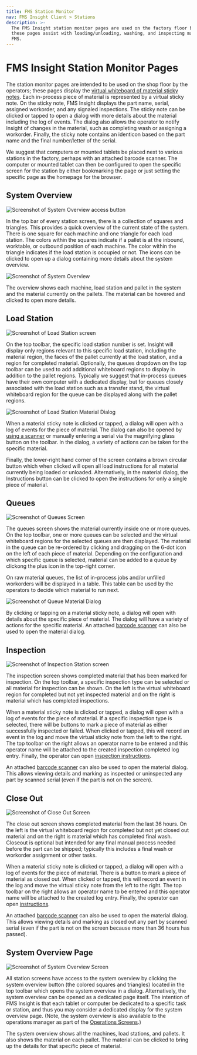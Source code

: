 ```yaml
---
title: FMS Station Monitor
nav: FMS Insight Client > Stations
description: >-
  The FMS Insight station monitor pages are used on the factory floor by the operators;
  these pages assist with loading/unloading, washing, and inspecting material in the
  FMS.
---
```


# FMS Insight Station Monitor Pages

The station monitor pages are intended to be used on the shop floor by the operators;
these pages display the [virtual whiteboard of material
sticky notes](material-tracking). Each in-process piece of material is
represented by a virtual sticky note. On the sticky note, FMS Insight
displays the part name, serial, assigned workorder, and any signaled
inspections. The sticky note can be clicked or tapped to open a dialog with
more details about the material including the log of events. The dialog also
allows the operator to notify Insight of changes in the material, such as
completing wash or assigning a workorder. Finally, the sticky note contains
an identicon based on the part name and the final number/letter of the
serial.

We suggest that computers or mounted tablets be placed next to various stations
in the factory, perhaps with an attached barcode scanner.
The computer or mounted tablet can then be configured to open the specific screen
for the station by either bookmarking the page or just setting the specific page
as the homepage for the browser.

## System Overview

![Screenshot of System Overview access button](screenshots/insight-station-system-overview-buttons.png)

In the top bar of every station screen, there is a collection of squares and triangles.
This provides a quick overview of the current state of the system. There is one square for each machine and one
triangle for each load station. The colors within the squares indicate if a pallet is at the inbound, worktable,
or outbound position of each machine. The color within the triangle indicates if the load station is occupied or not.
The icons can be clicked to open up a dialog containing more details about the system overview.

![Screenshot of System Overview](screenshots/insight-station-system-overview.png)

The overview shows each machine, load station and pallet in the system and the material currently on the pallets.
The material can be hovered and clicked to open more details.

## Load Station

![Screenshot of Load Station screen](screenshots/insight-load-station.png)

On the top toolbar, the specific load station number is set. Insight will display
only regions relevant to this specific load station, including the material region,
the faces of the pallet currently at the load station, and a region for completed material.
Optionally, the queues dropdown on the top toolbar can be used to add additional
whiteboard regions to display in addition to the pallet regions. Typically we suggest that
in-process queues have their own computer with a dedicated display, but for queues closely
associated with the load station such as a transfer stand, the virtual whiteboard region for
the queue can be displayed along with the pallet regions.

![Screenshot of Load Station Material Dialog](screenshots/insight-load-station-details.png)

When a material sticky note is clicked or tapped, a dialog will open with a
log of events for the piece of material. The dialog can also be opened by
[using a scanner](client-scanners) or manually entering a serial via the
magnifying glass button on the toolbar. In the dialog, a variety of actions
can be taken for the specific material.

Finally, the lower-right hand corner of the screen contains a brown circular button which when
clicked will open all load instructions for all material currently being loaded or unloaded.
Alternatively, in the material dialog, the Instructions button can be clicked to open the instructions
for only a single piece of material.

## Queues

![Screenshot of Queues Screen](screenshots/insight-queues.png)

The queues screen shows the material currently inside one or more queues. On the top toolbar,
one or more queues can be selected and the virtual whiteboard regions for the selected queues
are then displayed. The material in the queue can be re-ordered by clicking and dragging on the
6-dot icon on the left of each piece of material. Depending on the configuration and
which specific queue is selected, material can be added to a queue by clickong the plus icon
in the top-right corner.

On raw material queues, the list of in-process jobs and/or unfilled workorders will be displayed
in a table. This table can be used by the operators to decide which material to run next.

![Screenshot of Queue Material Dialog](screenshots/insight-queue-details.png)

By clicking or tapping on a material sticky note, a dialog will open with
details about the specific piece of material. The dialog will have a variety of
actions for the specific material. An attached [barcode scanner](client-scanners) can
also be used to open the material dialog.

## Inspection

![Screenshot of Inspection Station screen](screenshots/insight-inspection.png)

The inspection screen shows completed material that has been marked for inspection. On the top
toolbar, a specific inspection type can be selected or all material for inspection can be shown.
On the left is the virtual whiteboard region for completed but not yet inspected material and on
the right is material which has completed inspections.

When a material sticky note is clicked or tapped, a dialog will open with a
log of events for the piece of material. If a specific inspection type is
selected, there will be buttons to mark a piece of material as either
successfully inspected or failed. When clicked or tapped, this will record an
event in the log and move the virtual sticky note from the left to the right.
The top toolbar on the right allows an operator name to be entered and this
operator name will be attached to the created inspection completed log entry.
Finally, the operator can open [inspection instructions](part-instructions).

An attached [barcode scanner](client-scanners) can also be used to open the material
dialog. This allows viewing details and marking as inspected or uninspected
any part by scanned serial (even if the part is not on the screen).

## Close Out

![Screenshot of Close Out Screen](screenshots/insight-closeout.png)

The close out screen shows completed material from the last 36 hours. On the left
is the virtual whiteboard region for completed but not yet closed out material
and on the right is material which has completed final wash.
Closeout is optional but intended for any final manual process needed before the
part can be shipped; typically this includes a final wash or workorder assignment or
other tasks.

When a material sticky note is clicked or tapped, a dialog will open with a
log of events for the piece of material. There is a button to mark a piece of
material as closed out. When clicked or tapped, this will record an
event in the log and move the virtual sticky note from the left to the right.
The top toolbar on the right allows an operator name to be entered and this
operator name will be attached to the created log entry.
Finally, the operator can open [instructions](part-instructions).

An attached [barcode scanner](client-scanners) can also be used to open the material
dialog. This allows viewing details and marking as closed out
any part by scanned serial (even if the part is not on the screen because more than 36 hours has passed).

## System Overview Page

![Screenshot of System Overview Screen](screenshots/insight-system-overview.png)

All station screens have access to the system overview by clicking the system overview button
(the colored squares and triangles) located in the top toolbar which opens the system overview in a dialog.
Alternatively, the system overview can be opened as a dedicated page itself. The intention of FMS Insight
is that each tablet or computer be dedicated to a specific task or station, and thus you may consider a
dedicated display for the system overview page. (Note, the system overview is also available to the operations
manager as part of the [Operations Screens](client-operations).)

The system overview shows all the machines, load stations, and pallets. It also shows the material on each pallet.
The material can be clicked to bring up the details for that specific piece of material.

